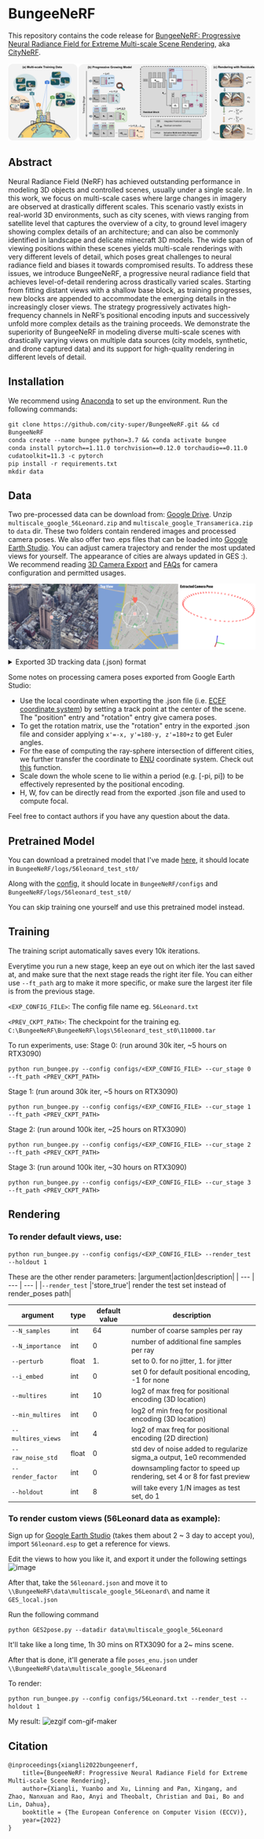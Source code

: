 # BungeeNeRF
This repository contains the code release for
[BungeeNeRF: Progressive Neural Radiance Field for Extreme Multi-scale Scene Rendering](https://city-super.github.io/citynerf/img/BungeeNeRF_ECCV22.pdf), aka [CityNeRF](https://city-super.github.io/citynerf/).

![scheme](imgs/training_mechanism.png)

## Abstract
Neural Radiance Field (NeRF) has achieved outstanding performance in modeling 3D objects and controlled scenes, usually under a single scale. 
In this work, we focus on multi-scale cases where large changes in imagery are observed at drastically different scales. 
This scenario vastly exists in real-world 3D environments, such as city scenes, with views ranging from satellite level that captures the overview of a city, 
to ground level imagery showing complex details of an architecture; 
and can also be commonly identified in landscape and delicate minecraft 3D models. 
The wide span of viewing positions within these scenes yields multi-scale renderings with very different levels of detail,
which poses great challenges to neural radiance field and biases it towards compromised results. 
To address these issues, we introduce BungeeNeRF, a progressive neural radiance field that achieves level-of-detail rendering across drastically varied scales. 
Starting from fitting distant views with a shallow base block, as training progresses, new blocks are appended to accommodate the emerging details in the increasingly closer views. 
The strategy progressively activates high-frequency channels in NeRF’s positional encoding inputs and successively unfold more complex details as the training proceeds.
We demonstrate the superiority of BungeeNeRF in modeling diverse multi-scale scenes with drastically varying views on multiple data sources (city models, synthetic, and drone captured data) and its support for high-quality rendering in different levels of detail.

## Installation
We recommend using [Anaconda](https://www.anaconda.com/products/individual) to set
up the environment. Run the following commands:

```
git clone https://github.com/city-super/BungeeNeRF.git && cd BungeeNeRF
conda create --name bungee python=3.7 && conda activate bungee
conda install pytorch==1.11.0 torchvision==0.12.0 torchaudio==0.11.0 cudatoolkit=11.3 -c pytorch
pip install -r requirements.txt
mkdir data
```

## Data
Two pre-processed data can be download from: [Google Drive](https://drive.google.com/drive/folders/1ybq-BuRH0EEpcp5OZT9xEMi-Px1pdx4D?usp=sharing). Unzip `multiscale_google_56Leonard.zip` and `multiscale_google_Transamerica.zip` to `data` dir. These two folders contain rendered images and processed camera poses. We also offer two .eps files that can be loaded into [Google Earth Studio](https://earth.google.com/studio/). You can adjust camera trajectory and render the most updated views for yourself. The appearance of cities are always updated in GES :). We recommend reading [3D Camera Export](https://earth.google.com/studio/docs/advanced-features/3d-camera-export/) and [FAQs](https://www.google.com/earth/studio/faq/) for camera configuration and permitted usages.

![panel](imgs/panel.png)

<details>
<summary> Exported 3D tracking data (.json) format </summary>                                                                                    
{"name": xxxx,
"width": xxxx,
"height": xxxx,
"numFrames": xxxx,
"durationSeconds": 56.3,
"cameraFrames": [
        {
            "position": {
                "x": xxx,
                "y": xxx,
                "z": xxx
            },
            "rotation": {
                "x": xxx,
                "y": xxx,
                "z": xxx
            },
            "coordinate": {
                "latitude": xx,
                "longitude": xx,
                "altitude": xxx
            },
            "fovVertical": xx
        },
        ...
    ],
"trackPoints": []}
</details>


Some notes on processing camera poses exported from Google Earth Studio:
* Use the local coordinate when exporting the .json file (i.e. [ECEF coordinate system](http://dirsig.cis.rit.edu/docs/new/coordinates.html)) by setting a track point at the center of the scene. The "position" entry and "rotation" entry give camera poses.
* To get the rotation matrix, use the "rotation" entry in the exported .json file and consider applying `x'=-x, y'=180-y, z'=180+z` to get Euler angles.
* For the ease of computing the ray-sphere intersection of different cities, we further transfer the coordinate to [ENU](http://dirsig.cis.rit.edu/docs/new/coordinates.html) coordinate system. Check out [this](https://github.com/geospace-code/pymap3d/blob/743bb002d5f6ea1a7f788bcebd1ff5f62a66460b/src/pymap3d/ecef.py#L206) function. 
* Scale down the whole scene to lie within a period (e.g. [-pi, pi]) to be effectively represented by the positional encoding.
* H, W, fov can be directly read from the exported .json file and used to compute focal.

Feel free to contact authors if you have any question about the data.

## Pretrained Model
You can download a pretrained model that I've made [here](https://drive.google.com/file/d/1plr4RSYuMgTPbWiSWJ5uW181zQvqtfB5/view?usp=sharing), it should locate in `BungeeNeRF/logs/56leonard_test_st0/`

Along with the [config](https://drive.google.com/file/d/1nMywfGiauzXNYfqvCRIXIbUsBBn8gUIM/view?usp=sharing), it should locate in `BungeeNeRF/configs` and `BungeeNeRF/logs/56leonard_test_st0/`

You can skip training one yourself and use this pretrained model instead.

## Training
The training script automatically saves every 10k iterations. 

Everytime you run a new stage, keep an eye out on which iter the last saved at, and make sure that the next stage reads the right iter file. You can either use `--ft_path` arg to make it more specific, or make sure the largest iter file is from the previous stage.


`<EXP_CONFIG_FILE>`: The config file name eg. `56Leonard.txt`

`<PREV_CKPT_PATH>`: The checkpoint for the training eg. `C:\BungeeNeRF\BungeeNeRF\logs\56leonard_test_st0\110000.tar`

To run experiments, use:
Stage 0: (run around 30k iter, ~5 hours on RTX3090)
```
python run_bungee.py --config configs/<EXP_CONFIG_FILE> --cur_stage 0 --ft_path <PREV_CKPT_PATH>
```
Stage 1: (run around 30k iter, ~5 hours on RTX3090)
```
python run_bungee.py --config configs/<EXP_CONFIG_FILE> --cur_stage 1 --ft_path <PREV_CKPT_PATH>
```
Stage 2: (run around 100k iter, ~25 hours on RTX3090)
```
python run_bungee.py --config configs/<EXP_CONFIG_FILE> --cur_stage 2 --ft_path <PREV_CKPT_PATH>
```
Stage 3: (run around 100k iter, ~30 hours on RTX3090)
```
python run_bungee.py --config configs/<EXP_CONFIG_FILE> --cur_stage 3 --ft_path <PREV_CKPT_PATH>
```

## Rendering
### To render default views, use:
```
python run_bungee.py --config configs/<EXP_CONFIG_FILE> --render_test --holdout 1
```

These are the other render parameters:
|argument|action|description|
| --- | --- | --- |
|`--render_test` |'store_true'| render the test set instead of render_poses path|

|argument|type|default value|description|
| --- | --- | --- | --- |
|`--N_samples` |int| 64| number of coarse samples per ray|
|`--N_importance` |int| 0| number of additional fine samples per ray|
|`--perturb` |float| 1.| set to 0. for no jitter, 1. for jitter|
|`--i_embed` |int| 0| set 0 for default positional encoding, -1 for none|
|`--multires` |int| 10| log2 of max freq for positional encoding (3D location)|
|`--min_multires` |int| 0| log2 of min freq for positional encoding (3D location)|
|`--multires_views` |int| 4| log2 of max freq for positional encoding (2D direction)|
|`--raw_noise_std` |float| 0| std dev of noise added to regularize sigma_a output, 1e0 recommended|
|`--render_factor` |int| 0| downsampling factor to speed up rendering, set 4 or 8 for fast preview|
|`--holdout` |int| 8| will take every 1/N images as test set, do 1|

### To render custom views (56Leonard data as example):

Sign up for [Google Earth Studio](https://earth.google.com/studio/) (takes them about 2 ~ 3 day to accept you), import `56leonard.esp` to get a reference for views.

Edit the views to how you like it, and export it under the following settings
![image](https://user-images.githubusercontent.com/29135514/184240987-03a4e3a1-04c3-4232-a3e6-8089e82aa781.png)

After that, take the `56leonard.json` and move it to `\\BungeeNeRF\data\multiscale_google_56Leonard\` and name it `GES_local.json`

Run the following command
```
python GES2pose.py --datadir data\multiscale_google_56Leonard
```

It'll take like a long time, 1h 30 mins on RTX3090 for a 2~ mins scene.

After that is done, it'll generate a file `poses_enu.json` under `\\BungeeNeRF\data\multiscale_google_56Leonard`

To render:
```
python run_bungee.py --config configs/56Leonard.txt --render_test --holdout 1
```

My result:
![ezgif com-gif-maker](https://user-images.githubusercontent.com/29135514/188278069-c3c63b94-f1e1-4108-8e1a-31257e325606.gif)


## Citation
```
@inproceedings{xiangli2022bungeenerf,
    title={BungeeNeRF: Progressive Neural Radiance Field for Extreme Multi-scale Scene Rendering},
    author={Xiangli, Yuanbo and Xu, Linning and Pan, Xingang, and Zhao, Nanxuan and Rao, Anyi and Theobalt, Christian and Dai, Bo and Lin, Dahua},
    booktitle = {The European Conference on Computer Vision (ECCV)}, 
    year={2022}
}
```
